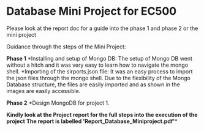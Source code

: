 # Database Mini Project for EC500

Please look at the report doc for a guide into the phase 1 and phase 2 or the mini project

Guidance through the steps of the Mini Project:

**Phase 1**
*Installing and setup of Mongo DB: The setup of Mongo DB went without a hitch and it was very easy to learn how to navigate the mongo shell. 
*Importing of the sirports.json file: It was an easy process to import the json files through the mongo shell. Due to the flexibility of the Mongo Database structure, the files are easily imported and as shown in the images are easily accessible. 

**Phase 2**
*Design MongoDB for project 1. 

**Kindly look at the Project report for the full steps into the execution of the project**
**The report is labelled 'Report_Database_Miniproject.pdf'***
